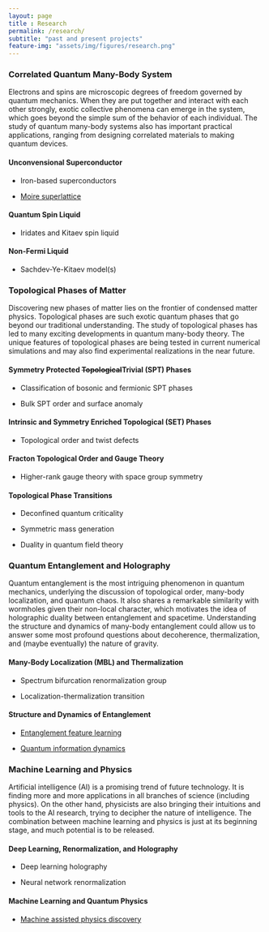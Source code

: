 ```yaml
--- 
layout: page 
title : Research 
permalink: /research/
subtitle: "past and present projects" 
feature-img: "assets/img/figures/research.png"
---
```


### Correlated Quantum Many-Body System

Electrons and spins are microscopic degrees of freedom governed by quantum mechanics. When they are put together and interact with each other strongly, exotic collective phenomena can emerge in the system, which goes beyond the simple sum of the behavior of each individual. The study of quantum many-body systems also has important practical applications, ranging from designing correlated materials to making quantum devices.

#### Unconvensional Superconductor

- Iron-based superconductors 

- [Moire superlattice](
{{site.baseurl}}/2018/05/21/Moire.html)

#### Quantum Spin Liquid

- Iridates and Kitaev spin liquid

#### Non-Fermi Liquid

- Sachdev-Ye-Kitaev model(s)

### Topological Phases of Matter

Discovering new phases of matter lies on the frontier of condensed matter physics. Topological phases are such exotic quantum phases that go beyond our traditional understanding. The study of topological phases has led to many exciting developments in quantum many-body theory. The unique features of topological phases are being tested in current numerical simulations and may also find experimental realizations in the near future.

#### Symmetry Protected ~~Topological~~Trivial (SPT) Phases

- Classification of bosonic and fermionic SPT phases

- Bulk SPT order and surface anomaly

#### Intrinsic and Symmetry Enriched Topological (SET) Phases

- Topological order and twist defects

#### Fracton Topological Order and Gauge Theory

- Higher-rank gauge theory with space group symmetry

#### Topological Phase Transitions

- Deconfined quantum criticality

- Symmetric mass generation

- Duality in quantum field theory

### Quantum Entanglement and Holography

Quantum entanglement is the most intriguing phenomenon in quantum mechanics, underlying the discussion of topological order, many-body localization, and quantum chaos. It also shares a remarkable similarity with wormholes given their non-local character, which motivates the idea of holographic duality between entanglement and spacetime. Understanding the structure and dynamics of many-body entanglement could allow us to answer some most profound questions about decoherence, thermalization, and (maybe eventually) the nature of gravity.

#### Many-Body Localization (MBL) and Thermalization

- Spectrum bifurcation renormalization group

- Localization-thermalization transition

#### Structure and Dynamics of Entanglement

- [Entanglement feature learning]({{site.baseurl}}/2018/01/31/EFL.html) 

- [Quantum information dynamics](
{{site.baseurl}}/2018/03/28/DynQ.html)

### Machine Learning and Physics

Artificial intelligence (AI) is a promising trend of future technology. It is finding more and more applications in all branches of science (including physics). On the other hand, physicists are also bringing their intuitions and tools to the AI research, trying to decipher the nature of intelligence. The combination between machine learning and physics is just at its beginning stage, and much potential is to be released.  

#### Deep Learning, Renormalization, and Holography

- Deep learning holography

- Neural network renormalization

#### Machine Learning and Quantum Physics

- [Machine assisted physics discovery](
{{site.baseurl}}/2018/12/20/discoverQM.html)


